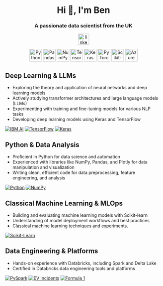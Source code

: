 <h1 align="center">Hi 👋, I'm Ben</h1>
<h3 align="center">A passionate data scientist from the UK</h3>

<div align="center">
  <a href="https://www.linkedin.com/in/benjamin-brooke-097063159">
  <img src="https://img.shields.io/static/v1?message=LinkedIn&logo=linkedin&label=&color=0077B5&logoColor=white&labelColor=&style=for-the-badge" height="35" alt="linkedin logo"/>
  </a>
</div>

<p align="center">
  <img src="https://cdn.jsdelivr.net/gh/devicons/devicon/icons/python/python-original.svg" height="40" alt="Python"/>
  <img src="https://cdn.jsdelivr.net/gh/devicons/devicon/icons/pandas/pandas-original.svg" height="40" alt="Pandas"/>
  <img src="https://cdn.jsdelivr.net/gh/devicons/devicon/icons/numpy/numpy-original.svg" height="40" alt="NumPy"/>
  <img src="https://cdn.jsdelivr.net/gh/devicons/devicon/icons/tensorflow/tensorflow-original.svg" height="40" alt="TensorFlow"/>
  <img src="https://cdn.jsdelivr.net/gh/devicons/devicon/icons/keras/keras-original.svg" height="40" alt="Keras"/>
  <img src="https://cdn.jsdelivr.net/gh/devicons/devicon/icons/pytorch/pytorch-original.svg" height="40" alt="PyTorch"/>
  <img src="https://upload.wikimedia.org/wikipedia/commons/0/05/Scikit_learn_logo_small.svg" height="40" alt="Scikit-learn"/>
  <img src="https://cdn.jsdelivr.net/gh/devicons/devicon/icons/azure/azure-original.svg" height="40" alt="Azure"/>


</p>


## Deep Learning & LLMs
- Exploring the theory and application of neural networks and deep learning models
- Actively studying transformer architectures and large language models (LLMs)
- Experimenting with training and fine-tuning models for various NLP tasks
- Developing deep learning models using Keras and TensorFlow
  
[![IBM AI](https://img.shields.io/badge/IBM%20AI%20Engineering-Certificate-000000?style=for-the-badge&logo=ibm&logoColor=white)](https://github.com/BenBrooke450/IBM-AI-Engineering)
[![TensorFlow](https://img.shields.io/badge/TensorFlow-ML-orange?style=for-the-badge&logo=tensorflow&logoColor=white)](https://github.com/benbrooke/scikit-learn-projects)
[![Keras](https://img.shields.io/badge/Keras-Neural%20Nets-D00000?style=for-the-badge&logo=keras&logoColor=white)](https://github.com/BenBrooke450/Python-Keras)

## Python & Data Analysis
- Proficient in Python for data science and automation
- Experienced with libraries like NumPy, Pandas, and Plotly for data manipulation and visualization
- Writing clean, efficient code for data preprocessing, feature engineering, and analysis
  
[![Python](https://img.shields.io/badge/Python-Repository-3776AB?style=for-the-badge&logo=python&logoColor=white)](https://github.com/BenBrooke450/Python)
[![NumPy](https://img.shields.io/badge/NumPy-Arrays-013243?style=for-the-badge&logo=numpy&logoColor=white)](https://github.com/BenBrooke450/Python-NumPy)


## Classical Machine Learning & MLOps
- Building and evaluating machine learning models with Scikit-learn
- Understanding of model deployment workflows and best practices
- Classical machine learning techniques and experiments.
  
[![Scikit-Learn](https://img.shields.io/badge/ML%20Project-Scikit--learn-blue?style=for-the-badge&logo=github)](https://github.com/benbrooke/scikit-learn-projects)


## Data Engineering & Platforms
- Hands-on experience with Databricks, including Spark and Delta Lake
- Certified in Databricks data engineering tools and platforms
  
[![PySpark](https://img.shields.io/badge/PySpark-Distributed%20Computing-FDEE21?style=for-the-badge&logo=apache-spark&logoColor=black)](https://github.com/BenBrooke450/Python-PySpark)
[![EV Incidents](https://img.shields.io/badge/Databricks-EV%20Incidents-FF6F00?style=for-the-badge&logo=databricks&logoColor=white)](https://github.com/BenBrooke450/Project-Databricks-Electric-Vehicle-Incidents)
[![Formula 1](https://img.shields.io/badge/Databricks-Formula%201-DA1E37?style=for-the-badge&logo=databricks&logoColor=white)](https://github.com/BenBrooke450/Project-Databricks-Formula1)

